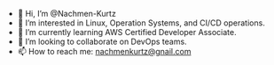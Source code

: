 - 👋 Hi, I’m @Nachmen-Kurtz
- 👀 I’m interested in Linux, Operation Systems, and CI/CD operations.
- 🌱 I’m currently learning AWS Certified Developer Associate.
- 💞️ I’m looking to collaborate on DevOps teams.
- 📫 How to reach me: nachmenkurtz@gnail.com

<!---
Nachmen-Kurtz/Nachmen-Kurtz is a ✨ special ✨ repository because its `README.md` (this file) appears on your GitHub profile.
You can click the Preview link to take a look at your changes.
--->
